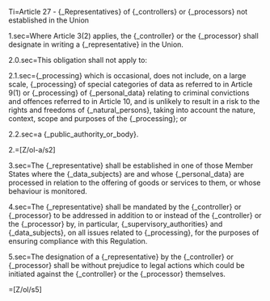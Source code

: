 Ti=Article 27 - {_Representatives} of {_controllers} or {_processors} not established in the Union

1.sec=Where Article 3(2) applies, the {_controller} or the {_processor} shall designate in writing a {_representative} in the Union.

2.0.sec=This obligation shall not apply to:

2.1.sec={_processing} which is occasional, does not include, on a large scale, {_processing} of special categories of data as referred to in Article 9(1) or {_processing} of {_personal_data} relating to criminal convictions and offences referred to in Article 10, and is unlikely to result in a risk to the rights and freedoms of {_natural_persons}, taking into account the nature, context, scope and purposes of the {_processing}; or

2.2.sec=a {_public_authority_or_body}.

2.=[Z/ol-a/s2]

3.sec=The {_representative} shall be established in one of those Member States where the {_data_subjects} are and whose {_personal_data} are processed in relation to the offering of goods or services to them, or whose behaviour is monitored.

4.sec=The {_representative} shall be mandated by the {_controller} or {_processor} to be addressed in addition to or instead of the {_controller} or the {_processor} by, in particular, {_supervisory_authorities} and {_data_subjects}, on all issues related to {_processing}, for the purposes of ensuring compliance with this Regulation.

5.sec=The designation of a {_representative} by the {_controller} or {_processor} shall be without prejudice to legal actions which could be initiated against the {_controller} or the {_processor} themselves.

=[Z/ol/s5]
